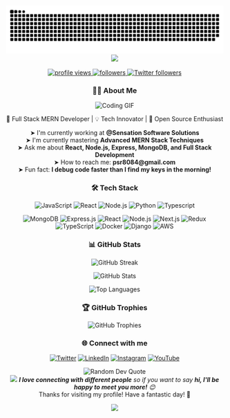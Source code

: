 <div align="center">
  <img src="https://raw.githubusercontent.com/Platane/snk/output/github-contribution-grid-snake.svg" alt="Snake animation" />

  <img src="https://readme-typing-svg.herokuapp.com/?lines=Welcome+to+my+Coding+Universe!;I'm+Prince+Singh+Rajput;Full+Stack+MERN+Developer&font=Fira%20Code&center=true&width=380&height=50&duration=4000&pause=1000&color=00FFFF">
</div>

<p align="center">
  <a href="https://github.com/princesinghrajput">
    <img src="https://komarev.com/ghpvc/?username=princesinghrajput&label=Profile%20views&color=00FFFF&style=for-the-badge" alt="profile views" />
  </a>
  <a href="https://github.com/princesinghrajput?tab=followers">
    <img src="https://img.shields.io/github/followers/princesinghrajput?label=Followers&style=for-the-badge&color=00FFFF" alt="followers" />
  </a>
  <a href="https://twitter.com/its_me_prince1_">
    <img src="https://img.shields.io/twitter/follow/its_me_prince1_?style=for-the-badge&color=00FFFF" alt="Twitter followers" />
  </a>
</p>

<h3 align="center">👨‍💻 About Me</h3>

<p align="center">
  <img src="https://media.giphy.com/media/qgQUggAC3Pfv687qPC/giphy.gif" alt="Coding GIF" width="300" />
</p>

<p align="center">
  🚀 Full Stack MERN Developer | 💡 Tech Innovator | 🌟 Open Source Enthusiast
</p>

<p align="center">
  ➤ I'm currently working at <b>@Sensation Software Solutions </b>  <br>
  ➤ I'm currently mastering <strong>Advanced MERN Stack Techniques</strong><br>
  ➤ Ask me about <strong>React, Node.js, Express, MongoDB, and Full Stack Development</strong><br>
  ➤ How to reach me: <strong>psr8084@gmail.com</strong><br>
  ➤ Fun fact: <strong>I debug code faster than I find my keys in the morning!</strong>
</p>

<h3 align="center">🛠️ Tech Stack</h3>

<p align="center">
  <img src="https://media3.giphy.com/media/ln7z2eWriiQAllfVcn/200w.webp" width="50" alt="JavaScript">
  <img src="https://i.giphy.com/media/eNAsjO55tPbgaor7ma/200w.webp" width="50" alt="React">
  <img src="https://media3.giphy.com/media/kdFc8fubgS31b8DsVu/200.webp" width="50" alt="Node.js">
  <img src="https://media3.giphy.com/media/LMt9638dO8dftAjtco/200.webp" width="50" alt="Python">
  <img src="https://media3.giphy.com/media/XEDIHHp3i8bVoEdxd7/200.webp" width="50" alt="Typescript">
</p>

<p align="center">
  <img src="https://img.shields.io/badge/MongoDB-%234ea94b.svg?style=for-the-badge&logo=mongodb&logoColor=white" alt="MongoDB" />
  <img src="https://img.shields.io/badge/express.js-%23404d59.svg?style=for-the-badge&logo=express&logoColor=%2361DAFB" alt="Express.js" />
  <img src="https://img.shields.io/badge/react-%2320232a.svg?style=for-the-badge&logo=react&logoColor=%2361DAFB" alt="React" />
  <img src="https://img.shields.io/badge/node.js-6DA55F?style=for-the-badge&logo=node.js&logoColor=white" alt="Node.js" />
  <img src="https://img.shields.io/badge/Next-black?style=for-the-badge&logo=next.js&logoColor=white" alt="Next.js" />
  <img src="https://img.shields.io/badge/redux-%23593d88.svg?style=for-the-badge&logo=redux&logoColor=white" alt="Redux" />
  <img src="https://img.shields.io/badge/typescript-%23007ACC.svg?style=for-the-badge&logo=typescript&logoColor=white" alt="TypeScript" />
  <img src="https://img.shields.io/badge/docker-%230db7ed.svg?style=for-the-badge&logo=docker&logoColor=white" alt="Docker" />
  <img src="https://img.shields.io/badge/django-%23092E20.svg?style=for-the-badge&logo=django&logoColor=white" alt="Django" />
  <img src="https://img.shields.io/badge/AWS-%23FF9900.svg?style=for-the-badge&logo=amazon-aws&logoColor=white" alt="AWS" />
</p>

<h3 align="center">📊 GitHub Stats</h3>

<p align="center">
  <img src="https://github-readme-streak-stats.herokuapp.com/?user=princesinghrajput&theme=radical&hide_border=true" alt="GitHub Streak" />
</p>

<p align="center">
  <img src="https://github-profile-summary-cards.vercel.app/api/cards/profile-details?username=princesinghrajput&theme=radical" alt="GitHub Stats" />
</p>

<p align="center">
  <img src="https://github-readme-stats.vercel.app/api/top-langs/?username=princesinghrajput&theme=radical&show_icons=true&hide_border=true&layout=compact" alt="Top Languages" />
</p>

<h3 align="center">🏆 GitHub Trophies</h3>

<p align="center">
  <img src="https://github-profile-trophy.vercel.app/?username=princesinghrajput&theme=radical&no-frame=true&no-bg=true&margin-w=4&column=7" alt="GitHub Trophies" />
</p>

<h3 align="center">🌐 Connect with me</h3>

<p align="center">
  <a href="https://twitter.com/its_me_prince1_" target="_blank"><img src="https://img.shields.io/badge/Twitter-%231DA1F2.svg?style=for-the-badge&logo=Twitter&logoColor=white" alt="Twitter" /></a>
  <a href="https://linkedin.com/in/prince-kumar-05" target="_blank"><img src="https://img.shields.io/badge/linkedin-%230077B5.svg?style=for-the-badge&logo=linkedin&logoColor=white" alt="LinkedIn" /></a>
  <a href="https://instagram.com/the_deadlock_prince" target="_blank"><img src="https://img.shields.io/badge/Instagram-%23E4405F.svg?style=for-the-badge&logo=Instagram&logoColor=white" alt="Instagram" /></a>
  <a href="https://www.youtube.com/c/𝕻𝖗𝖎𝖓𝖈𝖊" target="_blank"><img src="https://img.shields.io/badge/YouTube-%23FF0000.svg?style=for-the-badge&logo=YouTube&logoColor=white" alt="YouTube" /></a>
</p>

<div align="center">
  <img src="https://quotes-github-readme.vercel.app/api?type=horizontal&theme=radical" alt="Random Dev Quote" />
</div>

<div align="center">
  <img src="https://media.giphy.com/media/LnQjpWaON8nhr21vNW/giphy.gif" width="60"> <em><b>I love connecting with different people</b> so if you want to say <b>hi, I'll be happy to meet you more!</b> 😊</em>
</div>

<div align="center">
  Thanks for visiting my profile! Have a fantastic day! 🌟
</div>

<p align="center">
  <img src="https://capsule-render.vercel.app/api?type=waving&color=gradient&height=100&section=footer"/>
</p>
